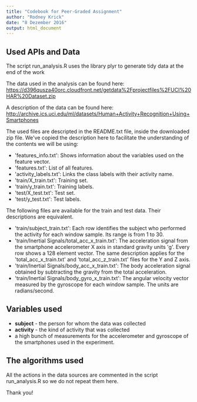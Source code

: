 ```yaml
---
title: "Codebook for Peer-Graded Assignment"
author: "Rodney Krick"
date: "8 Dezember 2016"
output: html_document
---
```

## Used APIs and Data

The script run_analysis.R uses the library plyr to generate tidy data at the end of the work

The data used in the analysis can be found here:
https://d396qusza40orc.cloudfront.net/getdata%2Fprojectfiles%2FUCI%20HAR%20Dataset.zip

A description of the data can be found here:
http://archive.ics.uci.edu/ml/datasets/Human+Activity+Recognition+Using+Smartphones

The used files are descripted in the README.txt file, inside the downloaded zip file. We've copied the description here to facilitate the understanding of the contents we will be using:

- 'features_info.txt': Shows information about the variables used on the feature vector.
- 'features.txt': List of all features.
- 'activity_labels.txt': Links the class labels with their activity name.
- 'train/X_train.txt': Training set.
- 'train/y_train.txt': Training labels.
- 'test/X_test.txt': Test set.
- 'test/y_test.txt': Test labels.

The following files are available for the train and test data. Their descriptions are equivalent. 

- 'train/subject_train.txt': Each row identifies the subject who performed the activity for each window sample. Its range is from 1 to 30. 
- 'train/Inertial Signals/total_acc_x_train.txt': The acceleration signal from the smartphone accelerometer X axis in standard gravity units 'g'. Every row shows a 128 element vector. The same description applies for the 'total_acc_x_train.txt' and 'total_acc_z_train.txt' files for the Y and Z axis. 
- 'train/Inertial Signals/body_acc_x_train.txt': The body acceleration signal obtained by subtracting the gravity from the total acceleration. 
- 'train/Inertial Signals/body_gyro_x_train.txt': The angular velocity vector measured by the gyroscope for each window sample. The units are radians/second. 


## Variables used
* **subject** - the person for whom the data was collected
* **activity** - the kind of activity that was collected
* a high bunch of measurements for the accelerometer and gyroscope of the smartphones used in the experiment.

## The algorithms used
All the actions in the data sources are commented in the script run_analysis.R so we do not repeat them here.

Thank you!